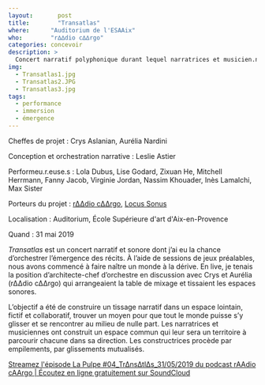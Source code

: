 ```yaml
---
layout:		  post
title:  	  "Transatlas"
where:      "Auditorium de l'ESAAix"
who:        "r∆∆dio c∆∆rgo"
categories: concevoir
description: >
  Concert narratif polyphonique durant lequel narratrices et musicien.nes improvisaient un univers et ses contours.
img:
  - Transatlas1.jpg
  - Transatlas2.JPG
  - Transatlas3.jpg
tags:
  - performance
  - immersion
  - émergence
---
```


Cheffes de projet : Crys Aslanian, Aurélia Nardini

Conception et orchestration narrative : Leslie Astier

Performeu.r.euse.s : Lola Dubus, Lise Godard, Zixuan He, Mitchell Herrmann, Fanny Jacob, Virginie Jordan, Nassim Khouader, Inès Lamalchi,  Max Sister

Porteurs du projet : [r∆∆dio c∆∆rgo](https://www.raadiocaargo.com/), [Locus Sonus](https://locusonus.org/wiki/index.php?page=Home.en)

Localisation : Auditorium, École Supérieure d'art d'Aix-en-Provence

Quand : 31 mai 2019

*Transatlas* est un concert narratif et sonore dont j’ai eu la chance d’orchestrer l’émergence des récits. À l’aide de sessions de jeux préalables, nous avons commencé à faire naître un monde à la dérive. En live, je tenais la position d’architecte-chef d’orchestre en discussion avec Crys et Aurélia (r∆∆dio c∆∆rgo) qui arrangeaient la table de mixage et tissaient les espaces sonores. 

L’objectif a été de construire un tissage narratif dans un espace lointain, fictif et collaboratif, trouver un moyen pour que tout le monde puisse s’y glisser et se rencontrer au milieu de nulle part. Les narratrices et musiciennes ont construit un espace commun qui leur sera un territoire à parcourir chacune dans sa direction. Les constructrices procède par empilements, par glissements mutualisés.

[Streamez l'épisode La Pulpe #04_Tr∆ns∆tl∆s_31/05/2019 du podcast rAAdio cAArgo | Écoutez en ligne gratuitement sur SoundCloud](https://soundcloud.com/raadiocaargo/la-pulpe-5-trnstls?utm_source=www-raadiocaargo-com.filesusr.com&utm_campaign=wtshare&utm_medium=widget&utm_content=https%3A%2F%2Fsoundcloud.com%2Fraadiocaargo%2Fla-pulpe-5-trnstls)

